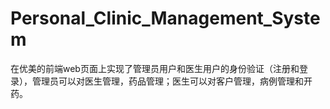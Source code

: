 # Personal_Clinic_Management_System
在优美的前端web页面上实现了管理员用户和医生用户的身份验证（注册和登录），管理员可以对医生管理，药品管理；医生可以对客户管理，病例管理和开药。
